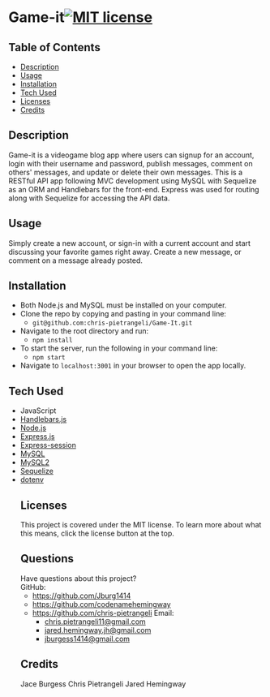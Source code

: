 # Game-it[![MIT license](https://img.shields.io/badge/License-MIT-blue.svg)](https://lbesson.mit-license.org/)

## Table of Contents

- [Description](#description)
- [Usage](#usage)
- [Installation](#installation)
- [Tech Used](#tech-used)
- [Licenses](#licenses)
- [Credits](#credits)

## Description

Game-it is a videogame blog app where users can signup for an account, login with their username and password, publish messages, comment on others' messages, and update or delete their own messages. This is a RESTful API app following MVC development using MySQL with Sequelize as an ORM and Handlebars for the front-end. Express was used for routing along with Sequelize for accessing the API data.

## Usage

Simply create a new account, or sign-in with a current account and start discussing your favorite games right away. Create a new message, or comment on a message already posted.

## Installation

- Both Node.js and MySQL must be installed on your computer.
- Clone the repo by copying and pasting in your command line:
  - `git@github.com:chris-pietrangeli/Game-It.git`
- Navigate to the root directory and run:
  - `npm install`
- To start the server, run the following in your command line:
  - `npm start`
- Navigate to `localhost:3001` in your browser to open the app locally.

## Tech Used

- JavaScript
- [Handlebars.js](https://handlebarsjs.com/)
- [Node.js](https://nodejs.org/en/)
- [Express.js](https://www.npmjs.com/package/express)
- [Express-session](https://www.npmjs.com/package/express-session)
- [MySQL](https://dev.mysql.com/doc/)
- [MySQL2](https://www.npmjs.com/package/mysql2)
- [Sequelize](https://www.npmjs.com/package/sequelize)
- [dotenv](https://www.npmjs.com/package/dotenv)
  ## Licenses
  This project is covered under the MIT license. To learn more about what this means, click the license button at the top.
  ## Questions
  Have questions about this project?  
  GitHub:
  - https://github.com/Jburg1414
  - https://github.com/codenamehemingway
  - https://github.com/chris-pietrangeli
    Email:
    - chris.pietrangeli11@gmail.com
    - jared.hemingway.jh@gmail.com
    - jburgess1414@gmail.com
  ## Credits
  Jace Burgess
  Chris Pietrangeli
  Jared Hemingway
